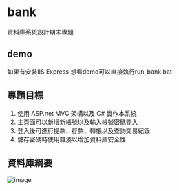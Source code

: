 # bank
資料庫系統設計期末專題
## demo
如果有安裝IIS Express
想看demo可以直接執行run_bank.bat
## 專題目標
1. 使用 ASP.net MVC 架構以及 C# 實作本系統
2. 主頁面可以新增新帳號以及輸入帳號密碼登入
3. 登入後可進行提款、存款、轉帳以及查詢交易紀錄
4. 儲存密碼時使用雜湊以增加資料庫安全性
## 資料庫綱要
![image](https://user-images.githubusercontent.com/74440826/180618361-6cae368c-955e-42cf-a868-be5c74ee713d.png)
